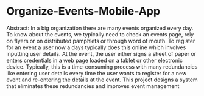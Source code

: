 # Organize-Events-Mobile-App
Abstract:  In a big organization there are many events organized every day. To know about the events, we typically need to check an events page, rely on flyers or on distributed pamphlets or through word of mouth. To register for an event a user now a days typically does this online which involves inputting user details. At the event, the user either signs a sheet of paper or enters credentials in a web page loaded on a tablet or other electronic device. Typically, this is a time-consuming process with many redundancies like entering user details every time the user wants to register for a new event and re-entering the details at the event. This project designs a system that eliminates these redundancies and improves event management

